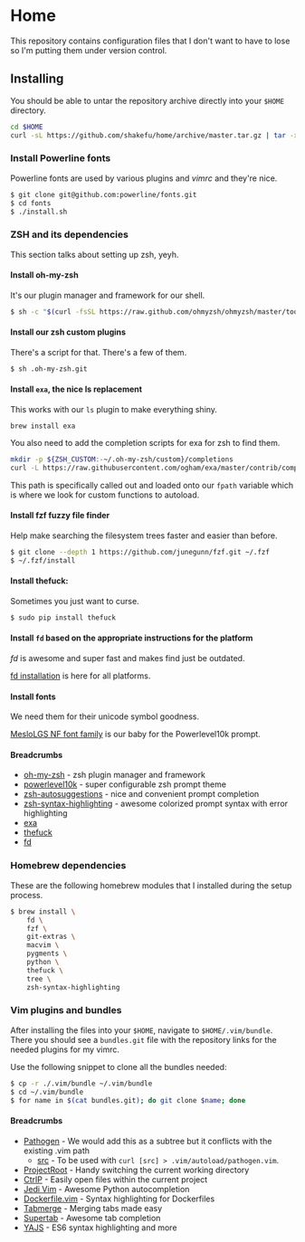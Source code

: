 # Home

This repository contains configuration files that I don't want to have to lose
so I'm putting them under version control.

## Installing

You should be able to untar the repository archive directly into your `$HOME`
directory.

<!-- TODO: Create an install script to clone the repository, symlink or copy
fils into place. Perform dependency checks, etc. -->

```bash
cd $HOME
curl -sL https://github.com/shakefu/home/archive/master.tar.gz | tar -xzv --strip-components=1
```

### Install Powerline fonts

Powerline fonts are used by various plugins and *vimrc* and they're nice.

```bash
$ git clone git@github.com:powerline/fonts.git
$ cd fonts
$ ./install.sh
```

### ZSH and its dependencies

This section talks about setting up zsh, yeyh.

#### Install oh-my-zsh

It's our plugin manager and framework for our shell.

```bash
$ sh -c "$(curl -fsSL https://raw.github.com/ohmyzsh/ohmyzsh/master/tools/install.sh)"
```

#### Install our zsh custom plugins

There's a script for that. There's a few of them.

```bash
$ sh .oh-my-zsh.git
```

#### Install `exa`, the nice ls replacement

This works with our `ls` plugin to make everything shiny.

`brew install exa`

You also need to add the completion scripts for exa for zsh to find them.

```bash
mkdir -p ${ZSH_CUSTOM:-~/.oh-my-zsh/custom}/completions
curl -L https://raw.githubusercontent.com/ogham/exa/master/contrib/completions.zsh > ${ZSH_CUSTOM:-~/.oh-my-zsh/custom}/completions/exa.zsh
```

This path is specifically called out and loaded onto our `fpath` variable which
is where we look for custom functions to autoload.

#### Install fzf fuzzy file finder

Help make searching the filesystem trees faster and easier than before.

```bash
$ git clone --depth 1 https://github.com/junegunn/fzf.git ~/.fzf
$ ~/.fzf/install
```

#### Install thefuck:

Sometimes you just want to curse.

```bash
$ sudo pip install thefuck
```

#### Install `fd` based on the appropriate instructions for the platform

*fd* is awesome and super fast and makes find just be outdated.

[fd installation](https://github.com/sharkdp/fd#installation) is here for all
platforms.

#### Install fonts

We need them for their unicode symbol goodness.

[MesloLGS NF font family](https://github.com/romkatv/powerlevel10k#fonts) is
our baby for the Powerlevel10k prompt.

#### Breadcrumbs

- [oh-my-zsh](https://ohmyz.sh/) - zsh plugin manager and framework
- [powerlevel10k](https://github.com/romkatv/powerlevel10k) - super
  configurable zsh prompt theme
- [zsh-autosuggestions](https://github.com/zsh-users/zsh-autosuggestions) -
  nice and convenient prompt completion
- [zsh-syntax-highlighting](https://github.com/zsh-users/zsh-syntax-highlighting) -
  awesome colorized prompt syntax with error highlighting
- [exa](https://the.exa.website/)
- [thefuck](https://github.com/nvbn/thefuck)
- [fd](https://github.com/sharkdp/fd)

### Homebrew dependencies

These are the following homebrew modules that I installed during the setup
process. <!-- Some of these are dependencies, and shouldn't need to be
installed directly. But that can be sorted out later. -->

```bash
$ brew install \
    fd \
    fzf \
    git-extras \
    macvim \
    pygments \
    python \
    thefuck \
    tree \
    zsh-syntax-highlighting
```

<!-- TODO: Document me better* -->
<!--

Full list of brew install:

```
$ brew ls
autoconf
cmake
cscope
fd
fortune
fzf
gdbm
git-extras
libyaml
lua
macvim
openssl@1.1
pam_reattach
pkg-config
pygments
python
python@3.8
readline
ruby
sqlite
terraform
thefuck
tree
xz
zsh-syntax-highlighting
```
-->

### Vim plugins and bundles

After installing the files into your `$HOME`, navigate to `$HOME/.vim/bundle`.
There you should see a `bundles.git` file with the repository links for the needed
plugins for my vimrc.

Use the following snippet to clone all the bundles needed:

```bash
$ cp -r ./.vim/bundle ~/.vim/bundle
$ cd ~/.vim/bundle
$ for name in $(cat bundles.git); do git clone $name; done
```

#### Breadcrumbs

- [Pathogen](https://github.com/tpope/vim-pathogen) - We would add this as a
  subtree but it conflicts with the existing .vim path
  - [src](https://raw.githubusercontent.com/tpope/vim-pathogen/master/autoload/pathogen.vim) -
    To be used with `curl [src] > .vim/autoload/pathogen.vim`.
- [ProjectRoot](https://github.com/dbakker/vim-projectroot) - Handy switching
  the current working directory
- [CtrlP](https://github.com/ctrlpvim/ctrlp.vim) - Easily open files within the
  current project
- [Jedi Vim](https://github.com/davidhalter/jedi-vim) - Awesome Python
  autocompletion
- [Dockerfile.vim](https://github.com/ekalinin/Dockerfile.vim) - Syntax
  highlighting for Dockerfiles
- [Tabmerge](https://github.com/vim-scripts/Tabmerge) - Merging tabs made easy
- [Supertab](https://github.com/ervandew/supertab) - Awesome tab completion
- [YAJS](https://github.com/othree/yajs.vim) - ES6 syntax highlighting and more

